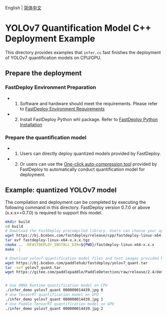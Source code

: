 English | [简体中文](README_CN.md)
# YOLOv7 Quantification Model C++ Deployment Example

This directory provides examples that `infer.cc` fast finishes the deployment of YOLOv7 quantification models on CPU/GPU.

## Prepare the deployment
### FastDeploy Environment Preparation
- 1. Software and hardware should meet the requirements. Please refer to  [FastDeploy Environment Requirements](../../../../../../docs/cn/build_and_install/download_prebuilt_libraries.md)  
- 2. Install FastDeploy Python whl package. Refer to [FastDeploy Python Installation](../../../../../../docs/cn/build_and_install/download_prebuilt_libraries.md)

### Prepare the quantification model
- 1. Users can directly deploy quantized models provided by FastDeploy.
- 2. Or users can use the [One-click auto-compression tool](../../../../../../tools/common_tools/auto_compression/) provided by FastDeploy to automatically conduct quantification model for deployment.

## Example: quantized YOLOv7 model
The compilation and deployment can be completed by executing the following command in this directory. FastDeploy version 0.7.0 or above (x.x.x>=0.7.0) is required to support this model.
```bash
mkdir build
cd build
# Download the FastDeploy precompiled library. Users can choose your appropriate version in the `FastDeploy  Precompiled Library` mentioned above 
wget https://bj.bcebos.com/fastdeploy/release/cpp/fastdeploy-linux-x64-x.x.x.tgz
tar xvf fastdeploy-linux-x64-x.x.x.tgz
cmake .. -DFASTDEPLOY_INSTALL_DIR=${PWD}/fastdeploy-linux-x64-x.x.x
make -j

# Download yolov7 quantification model files and test images provided by FastDeploy
wget https://bj.bcebos.com/paddlehub/fastdeploy/yolov7_quant.tar
tar -xvf yolov7_quant.tar
wget https://gitee.com/paddlepaddle/PaddleDetection/raw/release/2.4/demo/000000014439.jpg


# Use ONNX Runtime quantification model on CPU
./infer_demo yolov7_quant 000000014439.jpg 0
# Use TensorRT quantification model on GPU
./infer_demo yolov7_quant 000000014439.jpg 1
# Use Paddle-TensorRT quantification model on GPU
./infer_demo yolov7_quant 000000014439.jpg 2
```
